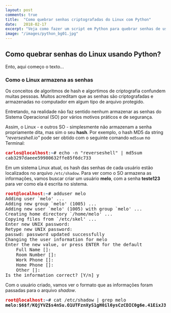 ```yaml
---
layout: post
comments: true
title:  "Como quebrar senhas criptografadas do Linux com Python"
date:   2018-02-17
excerpt: "Veja como fazer um script em Python para quebrar senhas de usuários do Linux"
image: "/images/python_bg01.jpg"
---
```


## Como quebrar senhas do Linux usando Python?

Ento, aqui começo o texto...

### Como o Linux armazena as senhas

Os conceitos de algoritmos de hash e algortimos de criptografia confundem muitas pessoas. Muitos acreditam que as senhas são criptografadas e armazenadas no computador em algum tipo de arquivo protegido.

Entretando, na realidade não faz sentido nenhum armazenar as senhas do Sistema Operacional (SO) por vários motivos práticos e de segurança.

Assim, o Linux - e outros SO - simplesmente não armazenam a senha propriamente dita, mas sim o seu **hash**. Por exemplo, o hash MD5 da string *"reverseshell.io"* pode ser obtido com o seguinte comando `md5sum` no Terminal:

<pre><font color="#CC0000"><b>carlos@localhost</b></font>:<font color="#3465A4"><b>~</b></font># echo -n "reverseshell" | md5sum
cab3297daeee59980632ffe85f6dc733  
</pre>

Em um sistema Linux atual, os hash das senhas de cada usuário estão localizados no arquivo `/etc/shadow`. Para ver como o SO armazena as informações, vamos buscar criar um usuário **melo**, com a senha **teste123** para ver como ela é escrita no sistema.

<pre><font color="#CC0000"><b>root@localhost</b></font>:<font color="#3465A4"><b>~</b></font># adduser melo
Adding user `melo&apos; ...
Adding new group `melo&apos; (1005) ...
Adding new user `melo&apos; (1005) with group `melo&apos; ...
Creating home directory `/home/melo&apos; ...
Copying files from `/etc/skel&apos; ...
Enter new UNIX password: 
Retype new UNIX password: 
passwd: password updated successfully
Changing the user information for melo
Enter the new value, or press ENTER for the default
	Full Name []: 
	Room Number []: 
	Work Phone []: 
	Home Phone []: 
	Other []: 
Is the information correct? [Y/n] y
</pre>

Com o usuário criado, vamos ver o formato que as informações foram passadas para o arquivo *shadow*.
<pre>
<font color="#CC0000"><b>root@localhost</b></font>:<font color="#3465A4"><b>~</b></font># cat /etc/shadow | grep melo
<b>melo:$6$f/KQjYVZ$s4nSu.O1UTFznXyS1gH0il6ysCzCDIC0g6e.41EixJ3gHvK6mlERBihy9W5T/6btWeyrTRDZWq2YhD6P1Qi5W/:17580:0:99999:7:::</b>
</pre>
